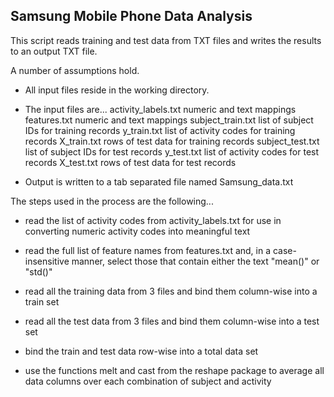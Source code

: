 ## Samsung Mobile Phone Data Analysis

This script reads training and test data from TXT files and writes the results to an output TXT file.

A number of assumptions hold.

* All input files reside in the working directory.

* The input files are...
		activity_labels.txt		numeric and text mappings
		features.txt			numeric and text mappings
		subject_train.txt		list of subject IDs for training records
		y_train.txt				list of activity codes for training records
		X_train.txt				rows of test data for training records
		subject_test.txt		list of subject IDs for test records
		y_test.txt				list of activity codes for test records
		X_test.txt				rows of test data for test records
		
* Output is written to a tab separated file named Samsung_data.txt

The steps used in the process are the following...

* read the list of activity codes from activity_labels.txt for use in converting numeric activity codes into meaningful text

* read the full list of feature names from features.txt and, in a case-insensitive manner, select those that contain either the text "mean()" or "std()"

* read all the training data from 3 files and bind them column-wise into a train set

* read all the test data from 3 files and bind them column-wise into a test set

* bind the train and test data row-wise into a total data set

* use the functions melt and cast from the reshape package to average all data columns over each combination of subject and activity
